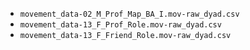 * `movement_data-02_M_Prof_Map_BA_I.mov-raw_dyad.csv`
* `movement_data-13_F_Prof_Role.mov-raw_dyad.csv`
* `movement_data-13_F_Friend_Role.mov-raw_dyad.csv`
